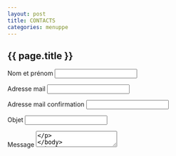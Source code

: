 ```yaml
---
layout: post
title: CONTACTS
categories: menuppe
---
```


## {{ page.title }}

<label for="nometprenom" markdown="1">Nom et prénom</label> 
<input id="nometprenom" type="text" name="nometprenom" markdown="1"/>

<label for="mail" markdown="1">Adresse mail</label> <input id="mail" type="text" name="mail" markdown="1" /> 

<label for="mailconfirm" markdown="1">Adresse mail confirmation</label> <input id="mailconfirm" type="text" name="mailconfirm" /> 

<label for="objet" markdown="1">Objet</label> <input id="objet" type="text" name="objet" markdown="1"/>

<label for="message" markdown="1">Message</label> <textarea id="message" name="message" markdown="1"/>